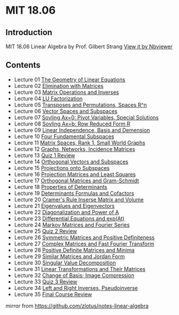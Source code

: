 # MIT 18.06

## Introduction

MIT 18.06 Linear Algebra by Prof. Gilbert Strang
[View it by Nbviewer](https://nbviewer.jupyter.org/github/archeryue/mit-18.06/blob/master/ReadMe.ipynb)

## Contents

- Lecture 01 [The Geometry of Linear Equations](lecture01.ipynb)
- Lecture 02 [Elimination with Matrices](lecture02.ipynb)
- Lecture 03 [Matrix Operations and Inverses](lecture03.ipynb)
- Lecture 04 [LU Factorization](lecture04.ipynb)
- Lecture 05 [Transposes and Permutations, Spaces R^n](lecture05.ipynb)
- Lecture 06 [Vector Spaces and Subspaces](lecture06.ipynb)
- Lecture 07 [Sovling Ax=0: Pivot Variables, Special Solutions](lecture07.ipynb)
- Lecture 08 [Sovling Ax=b: Row Reduced Form R](lecture08.ipynb)
- Lecture 09 [Linear Independence, Basis and Demension](lecture09.ipynb)
- Lecture 10 [Four Fundamental Subspaces](lecture10.ipynb)
- Lecture 11 [Matrix Spaces, Rank 1, Small World Graphs](lecture11.ipynb)
- Lecture 12 [Graphs, Networks, Incidence Matrices](lecture12.ipynb)
- Lecture 13 [Quiz 1 Review](lecture13.ipynb)
- Lecture 14 [Orthogonal Vectors and Subspaces](lecture14.ipynb)
- Lecture 15 [Projections onto Subspaces](lecture15.ipynb)
- Lecture 16 [Projection Matrices and Least Squares](lecture16.ipynb)
- Lecture 17 [Orthogonal Matrices and Gram-Schmidt](lecture17.ipynb)
- Lecture 18 [Properties of Determinants](lecture18.ipynb)
- Lecture 19 [Determinants Formulas and Cofactors](lecture19.ipynb)
- Lecture 20 [Cramer's Rule Inserse Matrix and Volume](lecture20.ipynb)
- Lecture 21 [Eigenvalues and Eigenvectors](lecture21.ipynb)
- Lecture 22 [Diagonalization and Power of A](lecture22.ipynb)
- Lecture 23 [Differential Equations and exp(At)](lecture23.ipynb)
- Lecture 24 [Markov Matrices and Fourier Series](lecture24.ipynb)
- Lecture 25 [Quiz 2 Review](lecture25.ipynb)
- Lecture 26 [Symmetric Matrices and Positive Definiteness](lecture26.ipynb)
- Lecture 27 [Complex Matrices and Fast Fourier Transform](lecture27.ipynb)
- Lecture 28 [Positive Definite Matrices and Minima](lecture28.ipynb)
- Lecture 29 [Similar Matrices and Jordan Form](lecture29.ipynb)
- Lecture 30 [Singular Value Decomposition](lecture30.ipynb)
- Lecture 31 [Linear Transformations and Their Matrices](lecture31.ipynb)
- Lecture 32 [Change of Basis; Image Compression](lecture32.ipynb)
- Lecture 33 [Quiz 3 Review](lecture33.ipynb)
- Lecture 34 [Left and Right Inverses, Pseudoinverse](lecture34.ipynb)
- Lecture 35 [Final Course Review](lecture35.ipynb)

mirror from https://github.com/zlotus/notes-linear-algebra
